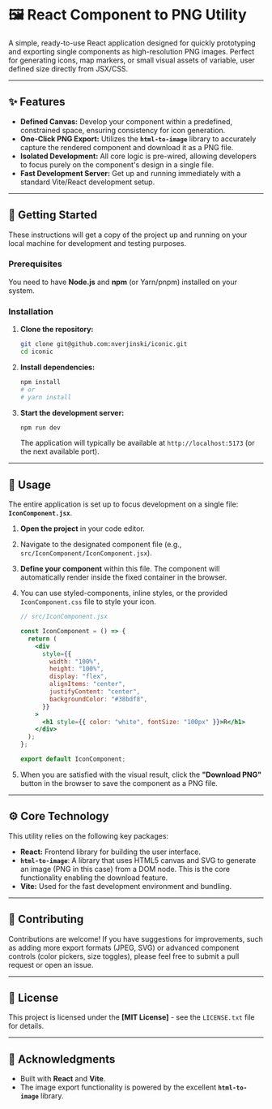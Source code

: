 # 🖼️ React Component to PNG Utility

A simple, ready-to-use React application designed for quickly prototyping and exporting single components as high-resolution PNG images. Perfect for generating icons, map markers, or small visual assets of variable, user defined size directly from JSX/CSS.

---

## ✨ Features

- **Defined Canvas:** Develop your component within a predefined, constrained space, ensuring consistency for icon generation.
- **One-Click PNG Export:** Utilizes the **`html-to-image`** library to accurately capture the rendered component and download it as a PNG file.
- **Isolated Development:** All core logic is pre-wired, allowing developers to focus purely on the component's design in a single file.
- **Fast Development Server:** Get up and running immediately with a standard Vite/React development setup.

---

## 🚀 Getting Started

These instructions will get a copy of the project up and running on your local machine for development and testing purposes.

### Prerequisites

You need to have **Node.js** and **npm** (or Yarn/pnpm) installed on your system.

### Installation

1.  **Clone the repository:**

    ```bash
    git clone git@github.com:nverjinski/iconic.git
    cd iconic
    ```

2.  **Install dependencies:**

    ```bash
    npm install
    # or
    # yarn install
    ```

3.  **Start the development server:**
    ```bash
    npm run dev
    ```
    The application will typically be available at `http://localhost:5173` (or the next available port).

---

## 🔧 Usage

The entire application is set up to focus development on a single file: **`IconComponent.jsx`**.

1.  **Open the project** in your code editor.
2.  Navigate to the designated component file (e.g., `src/IconComponent/IconComponent.jsx`).
3.  **Define your component** within this file. The component will automatically render inside the fixed container in the browser.
4.  You can use styled-components, inline styles, or the provided `IconComponent.css` file to style your icon.

    ```jsx
    // src/IconComponent.jsx

    const IconComponent = () => {
      return (
        <div
          style={{
            width: "100%",
            height: "100%",
            display: "flex",
            alignItems: "center",
            justifyContent: "center",
            backgroundColor: "#38bdf8",
          }}
        >
          <h1 style={{ color: "white", fontSize: "100px" }}>R</h1>
        </div>
      );
    };

    export default IconComponent;
    ```

5.  When you are satisfied with the visual result, click the **"Download PNG"** button in the browser to save the component as a PNG file.

---

## ⚙️ Core Technology

This utility relies on the following key packages:

- **React:** Frontend library for building the user interface.
- **`html-to-image`**: A library that uses HTML5 canvas and SVG to generate an image (PNG in this case) from a DOM node. This is the core functionality enabling the download feature.
- **Vite:** Used for the fast development environment and bundling.

---

## 🤝 Contributing

Contributions are welcome! If you have suggestions for improvements, such as adding more export formats (JPEG, SVG) or advanced component controls (color pickers, size toggles), please feel free to submit a pull request or open an issue.

---

## 📄 License

This project is licensed under the **[MIT License]** - see the `LICENSE.txt` file for details.

---

## 🙏 Acknowledgments

- Built with **React** and **Vite**.
- The image export functionality is powered by the excellent **`html-to-image`** library.

